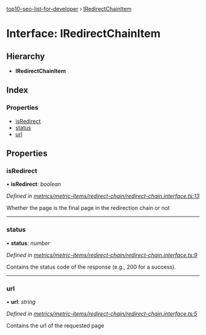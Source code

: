 [top10-seo-list-for-developer](../README.md) › [IRedirectChainItem](iredirectchainitem.md)

# Interface: IRedirectChainItem

## Hierarchy

* **IRedirectChainItem**

## Index

### Properties

* [isRedirect](iredirectchainitem.md#isredirect)
* [status](iredirectchainitem.md#status)
* [url](iredirectchainitem.md#url)

## Properties

###  isRedirect

• **isRedirect**: *boolean*

*Defined in [metrics/metric-items/redirect-chain/redirect-chain.interface.ts:13](https://github.com/deepcrawl/top10-seo-list-for-developer/blob/a94cda7/src/metrics/metric-items/redirect-chain/redirect-chain.interface.ts#L13)*

Whether the page is the final page in the redirection chain or not

___

###  status

• **status**: *number*

*Defined in [metrics/metric-items/redirect-chain/redirect-chain.interface.ts:9](https://github.com/deepcrawl/top10-seo-list-for-developer/blob/a94cda7/src/metrics/metric-items/redirect-chain/redirect-chain.interface.ts#L9)*

Contains the status code of the response (e.g., 200 for a success).

___

###  url

• **url**: *string*

*Defined in [metrics/metric-items/redirect-chain/redirect-chain.interface.ts:5](https://github.com/deepcrawl/top10-seo-list-for-developer/blob/a94cda7/src/metrics/metric-items/redirect-chain/redirect-chain.interface.ts#L5)*

Contains the url of the requested page
